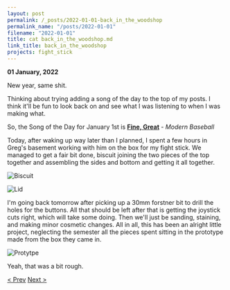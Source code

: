```yaml
---
layout: post
permalink: /_posts/2022-01-01-back_in_the_woodshop
permalink_name: "/posts/2022-01-01"
filename: "2022-01-01"
title: cat back_in_the_woodshop.md
link_title: back_in_the_woodshop
projects: fight_stick
---
```

**01 January, 2022**

New year, same shit.

Thinking about trying adding a song of the day to the top of my posts. I think it'll be fun to look back on and see what I was listening to when I was making what.

So, the Song of the Day for January 1st is [**Fine, Great**](https://www.youtube.com/watch?v=OEwp3X1WxjI) - *Modern Baseball*

Today, after waking up way later than I planned, I spent a few hours in Greg's basement working with him on the box for my fight stick. We managed to get a fair bit done, biscuit joining the two pieces of the top together and assembling the sides and bottom and getting it all together. 

![Biscuit](../assets/images/biscuit_setting.jpg)

![Lid](../assets/images/lid_setting.jpg)

I'm going back tomorrow after picking up a 30mm forstner bit to drill the holes for the buttons. All that should be left after that is getting the joystick cuts right, which will take some doing. Then we'll just be sanding, staining, and making minor cosmetic changes. All in all, this has been an alright little project, neglecting the semester all the pieces spent sitting in the prototype made from the box they came in.

![Protytpe](../assets/images/prototype_stick.jpg)

Yeah, that was a bit rough.

[< Prev](/_posts/2021-12-31-finishing_out_the_year)    [Next >](/_posts/2022-01-02-the_final_cuts)
